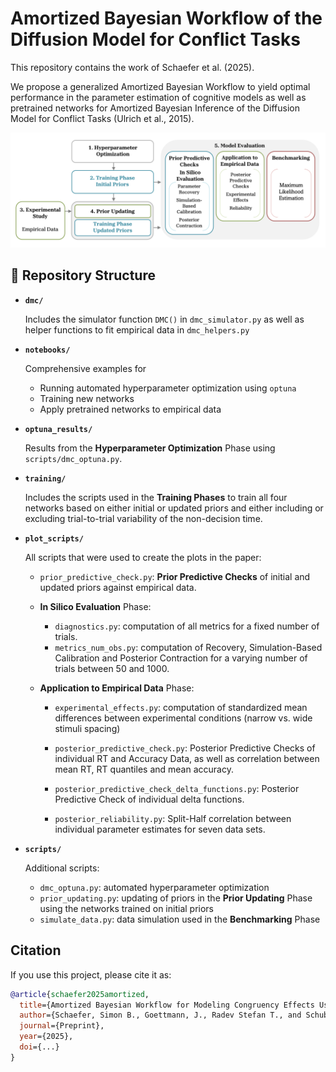 # Amortized Bayesian Workflow of the Diffusion Model for Conflict Tasks

This repository contains the work of Schaefer et al. (2025). 

We propose a generalized Amortized Bayesian Workflow to yield optimal performance in the parameter estimation of cognitive models as well as pretrained networks for Amortized Bayesian Inference of the Diffusion Model for Conflict Tasks (Ulrich et al., 2015).


![flowchart](figures/flowchart.png)


## 📁 Repository Structure

* **`dmc/`**

  Includes the simulator function `DMC()` in `dmc_simulator.py` as well as helper functions to fit empirical data in `dmc_helpers.py`
  
  
* **`notebooks/`**

  Comprehensive examples for
  
  * Running automated hyperparameter optimization using `optuna`
  * Training new networks
  * Apply pretrained networks to empirical data


* **`optuna_results/`**

  Results from the **Hyperparameter Optimization** Phase using `scripts/dmc_optuna.py`.
  
* **`training/`**

  Includes the scripts used in the **Training Phases** to train all four networks based on either initial or updated priors and either including or excluding trial-to-trial variability of the non-decision time.
  
* **`plot_scripts/`**

  All scripts that were used to create the plots in the paper:
  
  * `prior_predictive_check.py`: **Prior Predictive Checks** of initial and updated priors against empirical data.
  
  * **In Silico Evaluation** Phase:
  
    * `diagnostics.py`: computation of all metrics for a fixed number of trials.
    * `metrics_num_obs.py`: computation of Recovery, Simulation-Based Calibration and Posterior Contraction for a varying number of trials between 50 and 1000.
  
  * **Application to Empirical Data** Phase:
    * `experimental_effects.py`: computation of standardized mean differences between experimental conditions (narrow vs. wide stimuli spacing)

    * `posterior_predictive_check.py`: Posterior Predictive Checks of individual RT and Accuracy Data, as well as correlation between mean RT, RT quantiles and mean accuracy.
    * `posterior_predictive_check_delta_functions.py`: Posterior Predictive Check of individual delta functions.
    * `posterior_reliability.py`: Split-Half correlation between individual parameter estimates for seven data sets.

  
  
* **`scripts/`**

  Additional scripts:
  
  * `dmc_optuna.py`: automated hyperparameter optimization
  * `prior_updating.py`: updating of priors in the **Prior Updating** Phase using the networks trained on initial priors
  * `simulate_data.py`: data simulation used in the **Benchmarking** Phase 
  

  
  
## Citation

If you use this project, please cite it as:

```bibtex
@article{schaefer2025amortized,
  title={Amortized Bayesian Workflow for Modeling Congruency Effects Using the Diffusion Model for Conflict Tasks},
  author={Schaefer, Simon B., Goettmann, J., Radev Stefan T., and Schubert, Anna-Lena},
  journal={Preprint},
  year={2025},
  doi={...}
}
```
